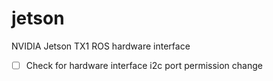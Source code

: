 # jetson
NVIDIA Jetson TX1 ROS hardware interface

- [ ] Check for hardware interface i2c port permission change
